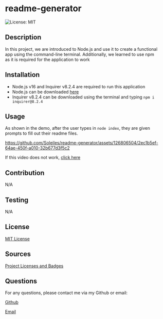 # readme-generator

![License: MIT](https://img.shields.io/badge/License-MIT-yellow.svg)

## Description

In this project, we are introduced to Node.js and use it to create a functional app using the command-line terminal. Additionally, we learned to use npm as it is required for the application to work

## Installation

- Node.js v16 and Inquirer v8.2.4 are required to run this application
- Node.js can be downloaded [here](https://nodejs.org/en)
- Inquirer v8.2.4 can be downloaded using the terminal and typing `npm i inquirer@8.2.4`

## Usage

As shown in the demo, after the user types in `node index`, they are given prompts to fill out their readme files.

https://github.com/Soleiles/readme-generator/assets/126806504/2ec1b5ef-64ae-450f-a010-32b677d3f5c2

If this video does not work, [click here](https://drive.google.com/file/d/179pPFLGzj61-4dnremHFbrnT3SM-x6lj/view?usp=share_link)

## Contribution

N/A

## Testing

N/A

## License

[MIT License](https://opensource.org/licenses/MIT)

## Sources

[Project Licenses and Badges](https://gist.github.com/lukas-h/2a5d00690736b4c3a7ba)

## Questions

For any questions, please contact me via my Github or email:

[Github](https://github.com/Soleiles)

[Email](mailto:ktaing789@gmail.com)
